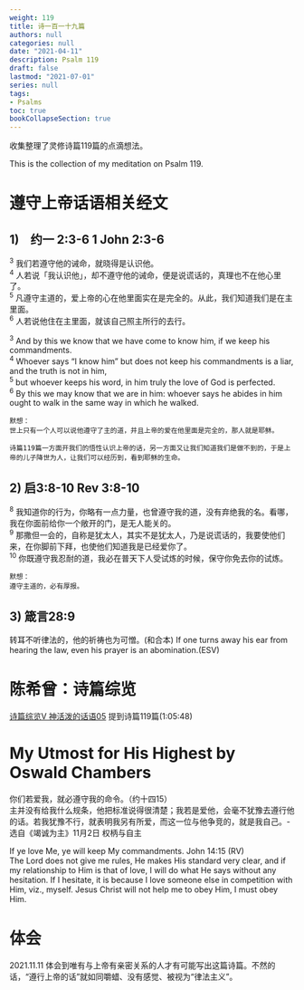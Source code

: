 ```yaml
---
weight: 119
title: 诗一百一十九篇
authors: null
categories: null
date: "2021-04-11"
description: Psalm 119
draft: false
lastmod: "2021-07-01"
series: null
tags: 
- Psalms
toc: true
bookCollapseSection: true
---
```


收集整理了灵修诗篇119篇的点滴想法。  

This is the collection of my meditation on Psalm 119.


# 遵守上帝话语相关经文  
## 1) $~~$ 约一 2:3-6 1 John 2:3-6  
<sup>3</sup> 我们若遵守他的诫命，就晓得是认识他。  
<sup>4</sup> 人若说「我认识他」，却不遵守他的诫命，便是说谎话的，真理也不在他心里了。   
<sup>5</sup> 凡遵守主道的，爱上帝的心在他里面实在是完全的。从此，我们知道我们是在主里面。   
<sup>6</sup> 人若说他住在主里面，就该自己照主所行的去行。  

<sup>3</sup> And by this we know that we have come to know him, if we keep his commandments.   
<sup>4</sup> Whoever says “I know him” but does not keep his commandments is a liar, and the truth is not in him,   
<sup>5</sup> but whoever keeps his word, in him truly the love of God is perfected.   
<sup>6</sup> By this we may know that we are in him: whoever says he abides in him ought to walk in the same way in which he walked.   

    默想：  
    世上只有一个人可以说他遵守了主的道，并且上帝的爱在他里面是完全的，那人就是耶稣。  
    
    诗篇119篇一方面开我们的悟性认识上帝的话，另一方面又让我们知道我们是做不到的，于是上帝的儿子降世为人，让我们可以经历到，看到耶稣的生命。  


## 2) 启3:8-10  Rev 3:8-10
<sup>8</sup>  我知道你的行为，你略有一点力量，也曾遵守我的道，没有弃绝我的名。看哪，我在你面前给你一个敞开的门，是无人能关的。  
<sup>9</sup>  那撒但一会的，自称是犹太人，其实不是犹太人，乃是说谎话的，我要使他们来，在你脚前下拜，也使他们知道我是已经爱你了。   
<sup>10</sup> 你既遵守我忍耐的道，我必在普天下人受试炼的时候，保守你免去你的试炼。   

    默想：
    遵守主道的，必有厚报。
    

## 3) 箴言28:9
转耳不听律法的，他的祈祷也为可憎。(和合本)
If one turns away his ear from hearing the law, even his prayer is an abomination.(ESV)
    
# 陈希曾：诗篇综览
<a href = "https://www.youtube.com/watch?v=8J2J24J4s5o">诗篇综览V 神活泼的话语05</a> 提到诗篇119篇(1:05:48) 


# My Utmost for His Highest by Oswald Chambers
你们若爱我，就必遵守我的命令。（约十四15）  
主并没有给我什么规条，他把标准说得很清楚；我若是爱他，会毫不犹豫去遵行他的话。若我犹豫不行，就表明我另有所爱，而这一位与他争竞的，就是我自己。- 选自《竭诚为主》11月2日 权柄与自主  

If ye love Me, ye will keep My commandments. John 14:15 (RV)  
The Lord does not give me rules, He makes His standard very clear, and if my relationship to Him is that of love, I will do what He says without any hesitation. If I hesitate, it is because I love someone else in competition with Him, viz., myself. Jesus Christ will not help me to obey Him, I must obey Him.   

# 体会
2021.11.11  体会到唯有与上帝有亲密关系的人才有可能写出这篇诗篇。不然的话，“遵行上帝的话”就如同嚼蜡、没有感觉、被视为“律法主义”。  